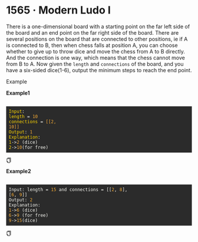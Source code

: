 <h1>1565 · Modern Ludo I</h1>
<p>There is a one-dimensional board with a starting point on the far left side of the board and an end point on the far right side of the board. There are several positions on the board that are connected to other positions, ie if A is connected to B, then when chess falls at position A, you can choose whether to give up to throw dice and move the chess from A to B directly. And the connection is one way, which means that the chess cannot move from B to A. Now given the <code>length</code> and <code>connections</code> of the board, and you have a six-sided dice(1-6), output the minimum steps to reach the end point.</p>
<div data-h5="false" class="content-wrapper-32rgvmtTEZlJxhYe-SXar4"><div class="sub-title-3tQamyyYH5-VXCEHKrzgsd">Example</div><div class="react-markdown react-markdown-2P3YjvgELb5tvqGDu8Rkkt"><p><strong>Example1</strong></p>
<pre><div class="markdown-thumbnail-wrapper" style="height: auto; max-height: unset;"><div class="lc-code-wrapper"><pre style="display: block; overflow-x: auto; background: rgb(43, 43, 43); color: rgb(248, 248, 242); padding: 0.5em;"><code style="white-space: pre;"><span style="color: rgb(255, 215, 0);">Input</span><span>: 
</span><span></span><span style="color: rgb(255, 215, 0);">length</span><span> = </span><span style="color: rgb(245, 171, 53);">10</span><span> 
</span><span></span><span style="color: rgb(255, 215, 0);">connections</span><span> =</span><span style="color: rgb(245, 171, 53);"> [[2, 
</span><span style="color: rgb(245, 171, 53);">10]]</span><span>
</span><span></span><span style="color: rgb(255, 215, 0);">Output</span><span>: </span><span style="color: rgb(245, 171, 53);">1</span><span>
</span><span></span><span style="color: rgb(255, 215, 0);">Explanation</span><span>: 
</span><span></span><span style="color: rgb(255, 215, 0);">1</span><span>-&gt;</span><span style="color: rgb(245, 171, 53);">2</span><span> (dice)
</span><span></span><span style="color: rgb(255, 215, 0);">2</span><span>-&gt;</span><span style="color: rgb(245, 171, 53);">10</span><span>(for free)</span></code></pre><div class="code-block-buttons"><span title="Copy Code" class="code-block-copy-button"><span role="img" aria-label="copy" class="anticon anticon-copy"><svg viewBox="64 64 896 896" focusable="false" data-icon="copy" width="1em" height="1em" fill="currentColor" aria-hidden="true"><path d="M832 64H296c-4.4 0-8 3.6-8 8v56c0 4.4 3.6 8 8 8h496v688c0 4.4 3.6 8 8 8h56c4.4 0 8-3.6 8-8V96c0-17.7-14.3-32-32-32zM704 192H192c-17.7 0-32 14.3-32 32v530.7c0 8.5 3.4 16.6 9.4 22.6l173.3 173.3c2.2 2.2 4.7 4 7.4 5.5v1.9h4.2c3.5 1.3 7.2 2 11 2H704c17.7 0 32-14.3 32-32V224c0-17.7-14.3-32-32-32zM350 856.2L263.9 770H350v86.2zM664 888H414V746c0-22.1-17.9-40-40-40H232V264h432v624z"></path></svg></span></span></div></div></div></pre>
<p><strong>Example2</strong></p>
<pre><div class="markdown-thumbnail-wrapper" style="height: auto; max-height: unset;"><div class="lc-code-wrapper"><pre style="display: block; overflow-x: auto; background: rgb(43, 43, 43); color: rgb(248, 248, 242); padding: 0.5em;"><code class="language-[[example2]]" style="white-space: pre;"><span>Input: length = </span><span style="color: rgb(245, 171, 53);">15</span><span> and connections = [[</span><span style="color: rgb(245, 171, 53);">2</span><span>, </span><span style="color: rgb(245, 171, 53);">8</span><span>],
</span><span>[</span><span style="color: rgb(245, 171, 53);">6</span><span>, </span><span style="color: rgb(245, 171, 53);">9</span><span>]]
</span><span>Output: </span><span style="color: rgb(245, 171, 53);">2</span><span>
</span>Explanation: 
<span></span><span style="color: rgb(245, 171, 53);">1</span><span>-&gt;</span><span style="color: rgb(245, 171, 53);">6</span><span> (dice)
</span><span></span><span style="color: rgb(245, 171, 53);">6</span><span>-&gt;</span><span style="color: rgb(245, 171, 53);">9</span><span> (for free)
</span><span></span><span style="color: rgb(245, 171, 53);">9</span><span>-&gt;</span><span style="color: rgb(245, 171, 53);">15</span><span>(dice)</span></code></pre><div class="code-block-buttons"><span title="Copy Code" class="code-block-copy-button"><span role="img" aria-label="copy" class="anticon anticon-copy"><svg viewBox="64 64 896 896" focusable="false" data-icon="copy" width="1em" height="1em" fill="currentColor" aria-hidden="true"><path d="M832 64H296c-4.4 0-8 3.6-8 8v56c0 4.4 3.6 8 8 8h496v688c0 4.4 3.6 8 8 8h56c4.4 0 8-3.6 8-8V96c0-17.7-14.3-32-32-32zM704 192H192c-17.7 0-32 14.3-32 32v530.7c0 8.5 3.4 16.6 9.4 22.6l173.3 173.3c2.2 2.2 4.7 4 7.4 5.5v1.9h4.2c3.5 1.3 7.2 2 11 2H704c17.7 0 32-14.3 32-32V224c0-17.7-14.3-32-32-32zM350 856.2L263.9 770H350v86.2zM664 888H414V746c0-22.1-17.9-40-40-40H232V264h432v624z"></path></svg></span></span></div></div></div></pre></div></div>